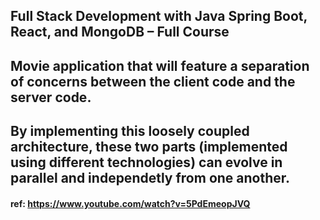 ## Full Stack Development with Java Spring Boot, React, and MongoDB – Full Course

## Movie application that will feature a separation of concerns between the client code and the server code.

## By implementing this loosely coupled architecture, these two parts (implemented using different technologies) can evolve in parallel and independetly from one another.

#### ref: https://www.youtube.com/watch?v=5PdEmeopJVQ
